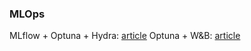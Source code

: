 ### MLOps

MLflow + Optuna + Hydra: [article](https://medium.com/optuna/easy-hyperparameter-management-with-hydra-mlflow-and-optuna-783730700e7d)
Optuna + W&B: [article](https://medium.com/optuna/optuna-meets-weights-and-biases-58fc6bab893)

